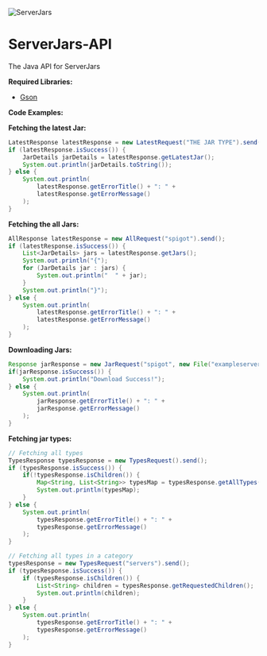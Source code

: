 ![ServerJars](https://serverjars.com/assets/img/icon_small.png)

# ServerJars-API
The Java API for ServerJars

**Required Libraries:**

- [Gson](https://github.com/google/gson)

**Code Examples:**

**Fetching the latest Jar:**
```java
LatestResponse latestResponse = new LatestRequest("THE JAR TYPE").send();
if (latestResponse.isSuccess()) {
    JarDetails jarDetails = latestResponse.getLatestJar();
    System.out.println(jarDetails.toString());
} else {
    System.out.println(
        latestResponse.getErrorTitle() + ": " + 
        latestResponse.getErrorMessage()
    );
}
```

**Fetching the all Jars:**
```java
AllResponse latestResponse = new AllRequest("spigot").send();
if (latestResponse.isSuccess()) {
    List<JarDetails> jars = latestResponse.getJars();
    System.out.println("{");
    for (JarDetails jar : jars) {
        System.out.println("  " + jar);
    }
    System.out.println("}");
} else {
    System.out.println(
        latestResponse.getErrorTitle() + ": " +
        latestResponse.getErrorMessage()
    );
}
```

**Downloading Jars:**
```java
Response jarResponse = new JarRequest("spigot", new File("exampleserver.jar")).send();
if(jarResponse.isSuccess()) {
    System.out.println("Download Success!");
} else {
    System.out.println(
        jarResponse.getErrorTitle() + ": " + 
        jarResponse.getErrorMessage()
    );
}
```

**Fetching jar types:**
```java
// Fetching all types 
TypesResponse typesResponse = new TypesRequest().send();
if (typesResponse.isSuccess()) {
    if(!typesResponse.isChildren()) {
        Map<String, List<String>> typesMap = typesResponse.getAllTypes();
        System.out.println(typesMap);
    }
} else {
    System.out.println(
        typesResponse.getErrorTitle() + ": " + 
        typesResponse.getErrorMessage()
    );
}

// Fetching all types in a category
typesResponse = new TypesRequest("servers").send();
if (typesResponse.isSuccess()) {
    if (typesResponse.isChildren()) {
        List<String> children = typesResponse.getRequestedChildren();
        System.out.println(children);
    }
} else {
    System.out.println(
        typesResponse.getErrorTitle() + ": " + 
        typesResponse.getErrorMessage()
    );
}
```
